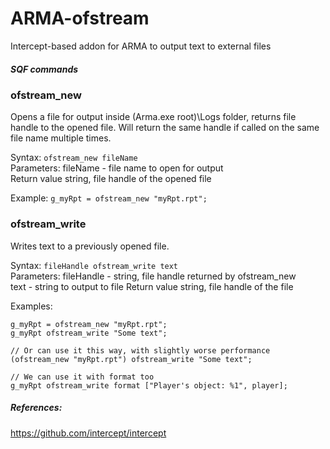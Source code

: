 # ARMA-ofstream

Intercept-based addon for ARMA to output text to external files

##### SQF commands

### ofstream_new
Opens a file for output inside (Arma.exe root)\Logs folder, returns file handle to the opened file. Will return the same handle if called on the same file name multiple times.

Syntax: `ofstream_new fileName`  
Parameters: fileName - file name to open for output  
Return value string, file handle of the opened file

Example:
`g_myRpt = ofstream_new "myRpt.rpt";`

### ofstream_write
Writes text to a previously opened file.

Syntax: `fileHandle ofstream_write text`  
Parameters: fileHandle - string, file handle returned by ofstream_new  
text - string to output to file
Return value string, file handle of the file

Examples:
```
g_myRpt = ofstream_new "myRpt.rpt";
g_myRpt ofstream_write "Some text";

// Or can use it this way, with slightly worse performance
(ofstream_new "myRpt.rpt") ofstream_write "Some text";

// We can use it with format too
g_myRpt ofstream_write format ["Player's object: %1", player];
```

##### References:
https://github.com/intercept/intercept
